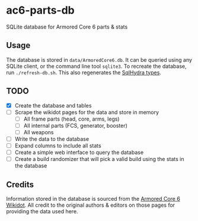 # ac6-parts-db
SQLite database for Armored Core 6 parts &amp; stats

## Usage
The database is stored in `data/ArmoredCore6.db`. It can be queried using any SQLite client, or the command line tool `sqlite3`. To recreate the database, run `./refresh-db.sh`. This also regenerates the [SqlHydra types](./WikidotScraper/DatabaseTypes.fs).

## TODO

- [x] Create the database and tables
- [ ] Scrape the wikidot pages for the data and store in memory
    - [ ] All frame parts (head, core, arms, legs)
    - [ ] All internal parts (FCS, generator, booster)
    - [ ] All weapons
- [ ] Write the data to the database
- [ ] Expand columns to include all stats
- [ ] Create a simple web interface to query the database
- [ ] Create a build randomizer that will pick a valid build using the stats in the database

## Credits
Information stored in the database is sourced from the [Armored Core 6 Wikidot](http://armoredcore6.wikidot.com/wiki:armored-core-vi:fires-of-rubicon-parts). All credit to the original authors & editors on those pages for providing the data used here.
